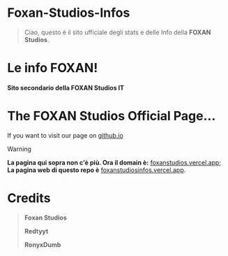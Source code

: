 # Foxan-Studios-Infos
> Ciao, questo è il sito ufficiale degli stats e delle Info della **FOXAN Studios**.

<h1>Le info FOXAN!</h1>
<h4>Sito secondario della FOXAN Studios IT</h4>

# The FOXAN Studios Official Page...
If you want to visit our page on [github.io](https://redtyyt.github.io/La-Scuola-Infestata)

> [!WARNING]
> **La pagina qui sopra non c'è più. Ora il domain è:** [foxanstudios.vercel.app](foxanstudios.vercel.app);
> **La pagina web di questo repo è** [foxanstudiosinfos.vercel.app](foxanstudiosinfos.vercel.app).

# Credits
> **Foxan Studios**
> 
> **Redtyyt**
> 
> **RonyxDumb**
